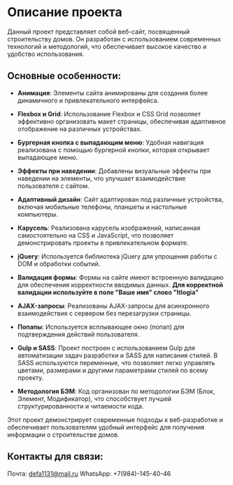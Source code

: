 # Описание проекта

Данный проект представляет собой веб-сайт, посвященный строительству домов. Он разработан с использованием современных технологий и методологий, что обеспечивает высокое качество и удобство использования. 

## Основные особенности:

- **Анимация**: Элементы сайта анимированы для создания более динамичного и привлекательного интерфейса.
  
- **Flexbox и Grid**: Использование Flexbox и CSS Grid позволяет эффективно организовать макет страницы, обеспечивая адаптивное отображение на различных устройствах.

- **Бургерная кнопка с выпадающим меню**: Удобная навигация реализована с помощью бургерной кнопки, которая открывает выпадающее меню.

- **Эффекты при наведении**: Добавлены визуальные эффекты при наведении на элементы, что улучшает взаимодействие пользователя с сайтом.

- **Адаптивный дизайн**: Сайт адаптирован под различные устройства, включая мобильные телефоны, планшеты и настольные компьютеры.

- **Карусель**: Реализована карусель изображений, написанная самостоятельно на CSS и JavaScript, что позволяет демонстрировать проекты в привлекательном формате.

- **jQuery**: Используется библиотека jQuery для упрощения работы с DOM и обработки событий.

- **Валидация формы**: Формы на сайте имеют встроенную валидацию для обеспечения корректности вводимых данных. **Для корректной валидации используйте в поле "Ваше имя" слово "Itlogia"**

- **AJAX-запросы**: Реализованы AJAX-запросы для асинхронного взаимодействия с сервером без перезагрузки страницы.

- **Попапы**: Используется всплывающее окно (попап) для подтверждения действий пользователя.

- **Gulp и SASS**: Проект построен с использованием Gulp для автоматизации задач разработки и SASS для написания стилей. В SASS используются переменные, что позволяет легко управлять цветами, размерами и другими параметрами стилей по всему проекту.

- **Методология БЭМ**: Код организован по методологии БЭМ (Блок, Элемент, Модификатор), что способствует лучшей структурированности и читаемости кода.

Этот проект демонстрирует современные подходы к веб-разработке и обеспечивает пользователям удобный интерфейс для получения информации о строительстве домов.

## Контакты для связи:

Почта: defa1131@mail.ru
WhatsApp: +7(984)-145-40-46
